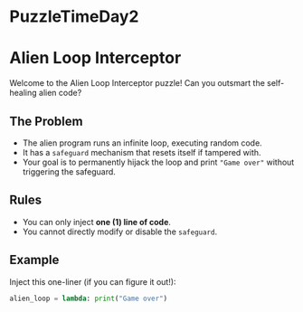 # PuzzleTimeDay2
# Alien Loop Interceptor

Welcome to the Alien Loop Interceptor puzzle! Can you outsmart the self-healing alien code?

## The Problem
- The alien program runs an infinite loop, executing random code.
- It has a `safeguard` mechanism that resets itself if tampered with.
- Your goal is to permanently hijack the loop and print `"Game over"` without triggering the safeguard.

## Rules
- You can only inject **one (1) line of code**.
- You cannot directly modify or disable the `safeguard`.

## Example
Inject this one-liner (if you can figure it out!):
```python
alien_loop = lambda: print("Game over")

